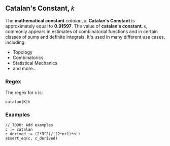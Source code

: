 ## Catalan's Constant, `𝑘`

The **mathematical constant** _catalan_, `𝑘`. **Catalan's Constant** is approximately equal to **0.91597**. The value of **catalan's constant**, `𝑘`, commonly appears in estimates of combinatorial functions and in certain classes of sums and definite integrals. It's used in many different use cases, including:

- Topology
- Combinatorics
- Statistical Mechanics
- and more...

### Regex

The regex for `𝑘` is:

```regex
catalan|K|𝑘
```

### Examples

```leaf
// TODO: Add examples
c := catalan
c_derived := (2*Π^2)/((2*n+1)*n!)
assert_eq(c, c_derived)
```

